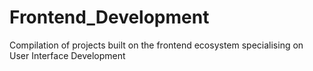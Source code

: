 # Frontend_Development

Compilation of projects built on the frontend ecosystem specialising on User Interface Development
